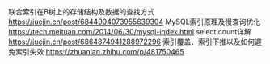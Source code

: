 
联合索引在B树上的存储结构及数据的查找方式
https://juejin.cn/post/6844904073955639304
MySQL索引原理及慢查询优化
https://tech.meituan.com/2014/06/30/mysql-index.html
select count详解
https://juejin.cn/post/6864874941288972296
索引覆盖、索引下推以及如何避免索引失效
https://zhuanlan.zhihu.com/p/481750465


